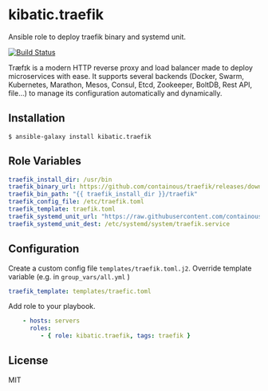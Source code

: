kibatic.traefik
=========

Ansible role to deploy traefik binary and systemd unit.

[![Build Status](https://travis-ci.org/kibatic/ansible-traefik.svg?branch=master)](https://travis-ci.org/kibatic/ansible-traefik)

Træfɪk is a modern HTTP reverse proxy and load balancer made to deploy microservices with ease. It supports several backends (Docker, Swarm, Kubernetes, Marathon, Mesos, Consul, Etcd, Zookeeper, BoltDB, Rest API, file…) to manage its configuration automatically and dynamically.

Installation
--------------

`$ ansible-galaxy install kibatic.traefik`

Role Variables
--------------

```yml
traefik_install_dir: /usr/bin
traefik_binary_url: https://github.com/containous/traefik/releases/download/v1.1.2/traefik_linux-amd64
traefik_bin_path: "{{ traefik_install_dir }}/traefik"
traefik_config_file: /etc/traefik.toml
traefik_template: traefik.toml
traefik_systemd_unit_url: "https://raw.githubusercontent.com/containous/traefik/master/contrib/systemd/traefik.service"
traefik_systemd_unit_dest: /etc/systemd/system/traefik.service
```


Configuration
----------------

Create a custom config file `templates/traefik.toml.j2`.
Override template variable (e.g. in `group_vars/all.yml` )

```yml
traefik_template: templates/traefic.toml
```

Add role to your playbook.

```yml
    - hosts: servers
      roles:
         - { role: kibatic.traefik, tags: traefik }
```

License
-------

MIT

